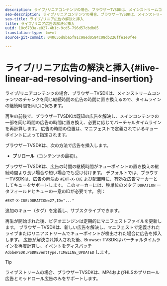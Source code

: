 ```yaml
---
description: ライブ/リニアコンテンツの場合、ブラウザーTVSDKは、メインストリームコンテンツのチャンクを同じ継続時間の広告の時間に置き換えるので、タイムラインの継続時間を同じに保ちます。
seo-description: ライブ/リニアコンテンツの場合、ブラウザーTVSDKは、メインストリームコンテンツのチャンクを同じ継続時間の広告の時間に置き換えるので、タイムラインの継続時間を同じに保ちます。
seo-title: ライブ/リニア広告の解決と挿入
title: ライブ/リニア広告の解決と挿入
uuid: 18c6733a-e827-4b1c-9cd5-796d57cbdb05
translation-type: tm+mt
source-git-commit: 040655d8ba5f91c98ed0584c08db226ffe1e0f4e

---
```



# ライブ/リニア広告の解決と挿入{#live-linear-ad-resolving-and-insertion}

ライブ/リニアコンテンツの場合、ブラウザーTVSDKは、メインストリームコンテンツのチャンクを同じ継続時間の広告の時間に置き換えるので、タイムラインの継続時間を同じに保ちます。

再生の前後で、ブラウザーTVSDKは既知の広告を解決し、メインコンテンツの一部を同じ時間の広告の時間に置き換え、必要に応じてバーチャルタイムラインを再計算します。 広告の時間の位置は、マニフェストで定義されているキューポイントによって指定されます。

ブラウザーTVSDKは、次の方法で広告を挿入します。

* **プリロール**（コンテンツの最初）。

ブラウザーTVSDKは、広告の時間の継続時間がキューポイントの置き換えの継続時間より長い場合や短い場合でも受け付けます。 デフォルトでは、ブラウザーTVSDKは、広告の解決お `#EXT-X-CUE` よび配置時に、有効な広告マーカーとしてキューをサポートします。 このマーカーには、秒単位のメタデ `DURATION` ータフィールドとキューの一意のIDが必要です。 例：

```
#EXT-X-CUE:DURATION=27,ID="..."
```

追加のキュー（タグ）を定義し、サブスクライブできます。

再生が開始された後、ビデオエンジンは定期的にマニフェストファイルを更新します。 ブラウザーTVSDKは、新しい広告を解決し、マニフェストで定義されたライブまたはリニアストリームでキューポイントが検出された場合に広告を挿入します。 広告が解決され挿入された後、Browser TVSDKはバーチャルタイムラインを再度計算し、イベントをディスパッチ `AdobePSDK.PSDKEventType.TIMELINE_UPDATED` します。

>[!TIP]
>
>ライブストリームの場合、ブラウザーTVSDKは、MP4およびHLSのプリロール広告とミッドロール広告のみをサポートします。

